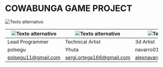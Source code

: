 # COWABUNGA GAME PROJECT
![Texto alternativo](https://i.imgur.com/tS2tCPu.png)

| ![Texto alternativo](https://i.imgur.com/67dXKxP.png) | ![Texto alternativo](https://i.imgur.com/qTmjx9c.png) | ![Texto alternativo](https://i.imgur.com/inrls6y.png) |  ![Texto alternativo](https://i.imgur.com/r5r5c8L.png) | 
| ---------------- | --------------- | --------------- | --------------- |
| Lead Programmer | Technical Artist | 3d Artist | 3d Animator |
| polsegu | Yhuta | navarro013 | pollitafina |
| polsegu11@gmail.com | sergi.ortega166@gmail.com | alexnavarromarsal@gmail.com | pauroucoparra@gmail.com |

